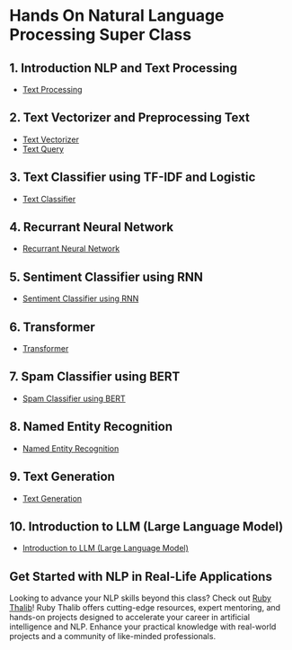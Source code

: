 # Hands On Natural Language Processing Super Class

## 1. Introduction NLP and Text Processing
<ul>
<li><a href="https://github.com/Muhammad-Ikhwan-Fathulloh/Hands-On-NLP-Super-Class/tree/main/Text_Preprocessing">Text Processing</a></li>
</ul>

## 2. Text Vectorizer and Preprocessing Text
<ul>
<li><a href="https://github.com/Muhammad-Ikhwan-Fathulloh/Hands-On-NLP-Super-Class/tree/main/Text_Vectorizer">Text Vectorizer</a></li>
<li><a href="https://github.com/Muhammad-Ikhwan-Fathulloh/Hands-On-NLP-Super-Class/tree/main/Text_Query">Text Query</a></li>
</ul>

## 3. Text Classifier using TF-IDF and Logistic
<ul>
<li><a href="https://github.com/Muhammad-Ikhwan-Fathulloh/Hands-On-NLP-Super-Class-Batch1/tree/main/Text_Classifier">Text Classifier</a></li>
</ul>

## 4. Recurrant Neural Network
<ul>
<li><a href="https://github.com/Muhammad-Ikhwan-Fathulloh/Hands-On-NLP-Super-Class-Batch1/tree/main/RNN">Recurrant Neural Network</a></li>
</ul>

## 5. Sentiment Classifier using RNN
<ul>
<li><a href="https://github.com/Muhammad-Ikhwan-Fathulloh/Hands-On-NLP-Super-Class-Batch1/tree/main/Sentiment_Classifier_RNN">Sentiment Classifier using RNN</a></li>
</ul>

## 6. Transformer
<ul>
<li><a href="https://github.com/Muhammad-Ikhwan-Fathulloh/Hands-On-NLP-Super-Class-Batch1/tree/main/Transformer">Transformer</a></li>
</ul>

## 7. Spam Classifier using BERT
<ul>
<li><a href="https://github.com/Muhammad-Ikhwan-Fathulloh/Hands-On-NLP-Super-Class-Batch1/tree/main/Spam_Classifier_Bert">Spam Classifier using BERT</a></li>
</ul>

## 8. Named Entity Recognition
<ul>
<li><a href="https://github.com/Muhammad-Ikhwan-Fathulloh/Hands-On-NLP-Super-Class-Batch1/tree/main/Named_Entity_Recognition">Named Entity Recognition</a></li>
</ul>

## 9. Text Generation
<ul>
<li><a href="https://github.com/Muhammad-Ikhwan-Fathulloh/Hands-On-NLP-Super-Class-Batch1/tree/main/Text_Generation">Text Generation</a></li>
</ul>

## 10. Introduction to LLM (Large Language Model)
<ul>
<li><a href="https://github.com/Muhammad-Ikhwan-Fathulloh/Hands-On-NLP-Super-Class-Batch1/tree/main/Introduction_LLM">Introduction to LLM (Large Language Model)</a></li>
</ul>

## Get Started with NLP in Real-Life Applications
Looking to advance your NLP skills beyond this class? Check out [Ruby Thalib](https://www.rubythalib.ai/)! Ruby Thalib offers cutting-edge resources, expert mentoring, and hands-on projects designed to accelerate your career in artificial intelligence and NLP. Enhance your practical knowledge with real-world projects and a community of like-minded professionals.
